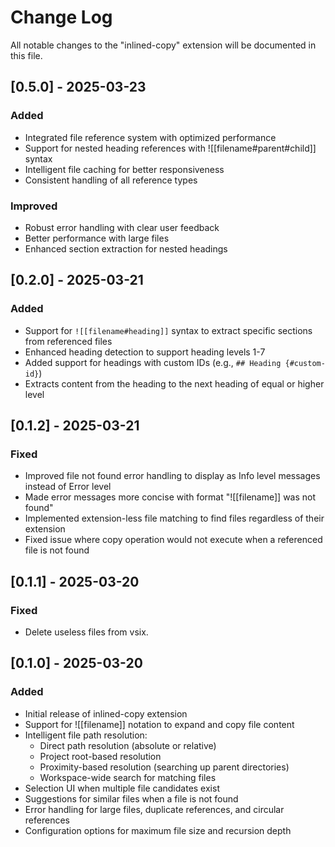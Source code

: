 # Change Log

All notable changes to the "inlined-copy" extension will be documented in this file.

## [0.5.0] - 2025-03-23

### Added
- Integrated file reference system with optimized performance
- Support for nested heading references with ![[filename#parent#child]] syntax
- Intelligent file caching for better responsiveness
- Consistent handling of all reference types

### Improved
- Robust error handling with clear user feedback
- Better performance with large files
- Enhanced section extraction for nested headings

## [0.2.0] - 2025-03-21

### Added

- Support for `![[filename#heading]]` syntax to extract specific sections from referenced files
- Enhanced heading detection to support heading levels 1-7
- Added support for headings with custom IDs (e.g., `## Heading {#custom-id}`)
- Extracts content from the heading to the next heading of equal or higher level

## [0.1.2] - 2025-03-21

### Fixed

- Improved file not found error handling to display as Info level messages instead of Error level
- Made error messages more concise with format "![[filename]] was not found"
- Implemented extension-less file matching to find files regardless of their extension
- Fixed issue where copy operation would not execute when a referenced file is not found

## [0.1.1] - 2025-03-20

### Fixed

- Delete useless files from vsix.

## [0.1.0] - 2025-03-20

### Added

- Initial release of inlined-copy extension
- Support for ![[filename]] notation to expand and copy file content
- Intelligent file path resolution:
  - Direct path resolution (absolute or relative)
  - Project root-based resolution
  - Proximity-based resolution (searching up parent directories)
  - Workspace-wide search for matching files
- Selection UI when multiple file candidates exist
- Suggestions for similar files when a file is not found
- Error handling for large files, duplicate references, and circular references
- Configuration options for maximum file size and recursion depth

